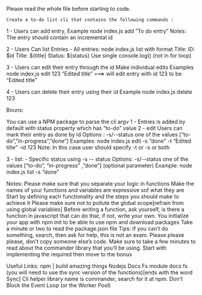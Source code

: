 Please read the whole file before starting to code.

	Create a to-do list cli that contains the following commands : 

1 - Users can add entry,
Example
node index.js add “To do entry”
Notes:
The entry should contain an incremental id

2 - Users Can list Entries
	-  All entries:
		node index.js list
 with format Title: ID: $id Title: ${title} Status: ${status}
Use single console.log() (not in for loop)

 3 - Users can edit their entry through the id
Make individual edits
Examples
            node index.js edit 123 “Edited title”
===> will edit entry with id  123  to be “Edited title”

4 - Users can delete their entry using their id
	Example
		node index.js delete 123

Bouns:

You can use a NPM package to parse the cli argv
1 - Entries is added by default with status property which has “to-do” value
2 - edit 
	Users can mark their entry as done by id 
		Options : 
		    -s/--status one of the values [“to-do”,”in-progress”,”done”]
            Examples: 
 node index.js edit -s “done” -t “Edited title” -id 123
Note: 
In this case user should specify -t or -s or both
								

3 - list: 
     - Specific status using -s -- status
	Options: 
	 -s/--status  one of the values [“to-do”,  “in-progress” ,”done”] (optional parameter)
	Example: 
node index.js list -s “done”

Notes: 
Please make sure that you separate your logic in functions
Make the names of your functions and variables are expressive sof what they are
Start by defining each functionality and the steps you should make to achieve it
Please make sure not to pollute the global scope[refrain from using global variables]
Before writing a function, ask yourself, is there a function in javascript that can do that, if not, write your own.
You initialize your app with npm init to be able to use npm and download packages
Take a minute or two to read the package.json file
Tips:
If you can’t do something, search, then ask for help, this is not an exam.
Please please please, don’t copy someone else’s code.
Make sure to take a few minutes to read about the commander library that you’ll be using.
Start with implementing the required then move to the bonus

Useful Links:
 npm | build amazing things
Nodejs Docs
Fs module docs fs (you will need to use the sync version of the functions)[ends with the word Sync]
Cli helper library name is commander, search for it at npm.
Don't Block the Event Loop (or the Worker Pool)


